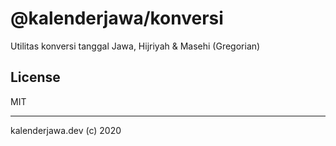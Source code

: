 # @kalenderjawa/konversi

Utilitas konversi tanggal Jawa, Hijriyah &amp; Masehi (Gregorian)

## License

MIT

---

kalenderjawa.dev (c) 2020
